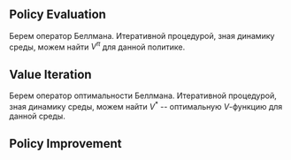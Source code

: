 ## Policy Evaluation
Берем оператор Беллмана. Итеративной процедурой, зная динамику среды, можем найти $V^\pi$ для данной политике.
## Value Iteration
Берем оператор оптимальности Беллмана. Итеративной процедурой, зная динамику среды, можем найти $V^*$ -- оптимальную $V$-функцию для данной среды.
## Policy Improvement